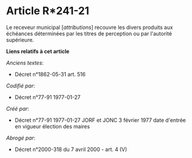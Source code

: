 # Article R*241-21

Le receveur municipal [*attributions*] recouvre les divers produits aux échéances déterminées par les titres de perception ou
par l'autorité supérieure.

**Liens relatifs à cet article**

_Anciens textes_:

  - Décret n°1862-05-31 art. 516

_Codifié par_:

  - Décret n°77-91 1977-01-27

_Créé par_:

  - Décret n°77-91 1977-01-27 JORF et JONC 3 février 1977 date d'entrée en vigueur élection des maires

_Abrogé par_:

  - Décret n°2000-318 du 7 avril 2000 - art. 4 (V)
